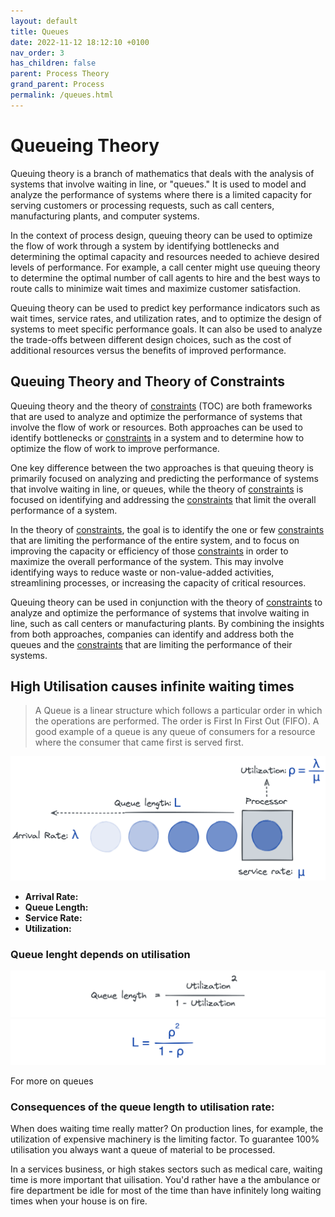 ```yaml
---
layout: default
title: Queues
date: 2022-11-12 18:12:10 +0100
nav_order: 3
has_children: false
parent: Process Theory
grand_parent: Process
permalink: /queues.html
---
```


# Queueing Theory

Queuing theory is a branch of mathematics that deals with the analysis of systems that involve waiting in line, or "queues." It is used to model and analyze the performance of systems where there is a limited capacity for serving customers or processing requests, such as call centers, manufacturing plants, and computer systems.

In the context of process design, queuing theory can be used to optimize the flow of work through a system by identifying bottlenecks and determining the optimal capacity and resources needed to achieve desired levels of performance. For example, a call center might use queuing theory to determine the optimal number of call agents to hire and the best ways to route calls to minimize wait times and maximize customer satisfaction.

Queuing theory can be used to predict key performance indicators such as wait times, service rates, and utilization rates, and to optimize the design of systems to meet specific performance goals. It can also be used to analyze the trade-offs between different design choices, such as the cost of additional resources versus the benefits of improved performance.

## Queuing Theory and Theory of Constraints

Queuing theory and the theory of [constraints](/constraints.html) (TOC) are both frameworks that are used to analyze and optimize the performance of systems that involve the flow of work or resources. Both approaches can be used to identify bottlenecks or [constraints](/constraints.html) in a system and to determine how to optimize the flow of work to improve performance.

One key difference between the two approaches is that queuing theory is primarily focused on analyzing and predicting the performance of systems that involve waiting in line, or queues, while the theory of [constraints](/constraints.html) is focused on identifying and addressing the [constraints](/constraints.html) that limit the overall performance of a system.

In the theory of [constraints](/constraints.html), the goal is to identify the one or few [constraints](/constraints.html) that are limiting the performance of the entire system, and to focus on improving the capacity or efficiency of those [constraints](/constraints.html) in order to maximize the overall performance of the system. This may involve identifying ways to reduce waste or non-value-added activities, streamlining processes, or increasing the capacity of critical resources.

Queuing theory can be used in conjunction with the theory of [constraints](/constraints.html) to analyze and optimize the performance of systems that involve waiting in line, such as call centers or manufacturing plants. By combining the insights from both approaches, companies can identify and address both the queues and the [constraints](/constraints.html) that are limiting the performance of their systems.

## High Utilisation causes infinite waiting times

> A Queue is a linear structure which follows a particular order in which the operations are performed. The order is First In First Out (FIFO). A good example of a queue is any queue of consumers for a resource where the consumer that came first is served first.

![basic queue](/assets/img/q2.png)

- **Arrival Rate:**
- **Queue Length:**
- **Service Rate:**
- **Utilization:**

### Queue lenght depends on utilisation

![queueing formula](/assets/img/formula.png)
![queueing formula simple](/assets/img/formula2.png)

For more on queues

### Consequences of the queue length to utilisation rate:

When does waiting time really matter?
On production lines, for example, the utilization of expensive machinery is the limiting factor. To guarantee 100% utilisation you always want a queue of material to be processed.

In a services business, or high stakes sectors such as medical care, waiting time is more important that uilisation. You'd rather have a the ambulance or fire department be idle for most of the time than have infinitely long waiting times when your house is on fire.

[^1]: Wikipedia has more content on queues including the M/M/1 queue discussed above: [Queuing Theory on Wikipedia](https://en.wikipedia.org/wiki/Queueing_theory).
